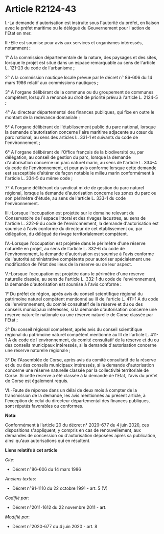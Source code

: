 # Article R2124-43

I.-La demande d'autorisation est instruite sous l'autorité du préfet, en liaison avec le préfet maritime ou le délégué du
Gouvernement pour l'action de l'Etat en mer.

II.-Elle est soumise pour avis aux services et organismes intéressés, notamment :

1° A la commission départementale de la nature, des paysages et des sites, lorsque le projet est situé dans un espace
remarquable au sens de l'article L. 121-23 du code de l'urbanisme ;

2° A la commission nautique locale prévue par le décret n° 86-606 du 14 mars 1986 relatif aux commissions nautiques ;

3° A l'organe délibérant de la commune ou du groupement de communes compétent, lorsqu'il a renoncé au droit de priorité prévu
à l'article L. 2124-5 ;

4° Au directeur départemental des finances publiques, qui fixe en outre le montant de la redevance domaniale ;

5° A l'organe délibérant de l'établissement public du parc national, lorsque la demande d'autorisation concerne l'aire
maritime adjacente au cœur du parc national, au sens des articles L. 331-1 et suivants du code de l'environnement ;

6° A l'organe délibérant de l'Office français de la biodiversité ou, par délégation, au conseil de gestion du parc, lorsque
la demande d'autorisation concerne un parc naturel marin, au sens de l'article L. 334-4 du code de l'environnement, et pour
avis conforme lorsque cette demande est susceptible d'altérer de façon notable le milieu marin conformément à l'article L.
334-5 du même code ;

7° A l'organe délibérant du syndicat mixte de gestion du parc naturel régional, lorsque la demande d'autorisation concerne
les zones du parc ou son périmètre d'étude, au sens de l'article L. 333-1 du code l'environnement.

III.-Lorsque l'occupation est projetée sur le domaine relevant du Conservatoire de l'espace littoral et des rivages
lacustres, au sens de l'article L. 322-9 du code de l'environnement, la demande d'autorisation est soumise à l'avis conforme
du directeur de cet établissement ou, par délégation, du délégué de rivage territorialement compétent.

IV.-Lorsque l'occupation est projetée dans le périmètre d'une réserve naturelle en projet, au sens de l'article L. 332-6 du
code de l'environnement, la demande d'autorisation est soumise à l'avis conforme de l'autorité administrative compétente pour
autoriser spécialement une modification de l'état des lieux de la réserve ou de leur aspect.

V.-Lorsque l'occupation est projetée dans le périmètre d'une réserve naturelle classée, au sens de l'article L. 332-1 du code
de l'environnement, la demande d'autorisation est soumise à l'avis conforme :

1° Du préfet de région, après avis du conseil scientifique régional du patrimoine naturel compétent mentionné au III de
l'article L. 411-1 A du code de l'environnement, du comité consultatif de la réserve et du ou des conseils municipaux
intéressés, si la demande d'autorisation concerne une réserve naturelle nationale ou une réserve naturelle de Corse classée
par l'Etat ;

2° Du conseil régional compétent, après avis du conseil scientifique régional du patrimoine naturel compétent mentionné au
III de l'article L. 411-1 A du code de l'environnement, du comité consultatif de la réserve et du ou des conseils municipaux
intéressés, si la demande d'autorisation concerne une réserve naturelle régionale ;

3° De l'Assemblée de Corse, après avis du comité consultatif de la réserve et du ou des conseils municipaux intéressés, si la
demande d'autorisation concerne une réserve naturelle classée par la collectivité territoriale de Corse. Si cette réserve a
été classée à la demande de l'Etat, l'avis du préfet de Corse est également requis.

VI.-Faute de réponse dans un délai de deux mois à compter de la transmission de la demande, les avis mentionnés au présent
article, à l'exception de celui du directeur départemental des finances publiques, sont réputés favorables ou conformes.

**Nota:**

Conformément à l’article 20 du décret n° 2020-677 du 4 juin 2020, ces dispositions s'appliquent, y compris en cas de
renouvellement, aux demandes de concession ou d'autorisation déposées après sa publication, ainsi qu'aux autorisations qui en
résultent.

**Liens relatifs à cet article**

_Cite_:

  - Décret n°86-606 du 14 mars 1986

_Anciens textes_:

  - Décret n°91-1110 du 22 octobre 1991 - art. 5 (V)

_Codifié par_:

  - Décret n°2011-1612 du 22 novembre 2011 - art.

_Modifié par_:

  - Décret n°2020-677 du 4 juin 2020 - art. 8
